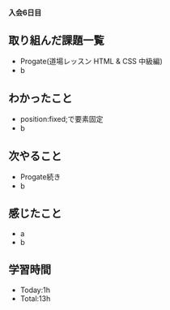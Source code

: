 #### 入会6日目
## 取り組んだ課題一覧
- Progate(道場レッスン HTML & CSS 中級編)
- b
## わかったこと
- position:fixed;で要素固定
- b
## 次やること
- Progate続き
- b
## 感じたこと
- a
- b
## 学習時間
- Today:1h
- Total:13h
